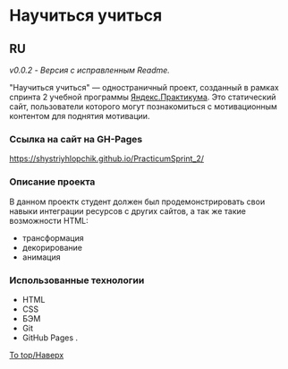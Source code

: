 # Научиться учиться
## RU

_v0.0.2 - Версия с исправленным Readme._

"Научиться учиться" &mdash; одностраничный проект, созданный в рамках спринта 2 учебной программы [Яндекс.Практикума](https://praktikum.yandex.ru/profile/web-developer/).
Это статический сайт, пользователи которого могут познакомиться с мотивационным контентом для поднятия мотивации.

### Ссылка на сайт на GH-Pages
https://shystriyhlopchik.github.io/PracticumSprint_2/

### Описание проекта
В данном проектк студент должен был продемонстрировать свои навыки интеграции ресурсов с других сайтов, а так же такие возможности HTML:
+ трансформация
+ декорирование
+ анимация

### Использованные технологии
+ HTML
+ CSS
+ БЭМ
+ Git
+ GitHub Pages
.

[To top/Наверх](#Научиться)
